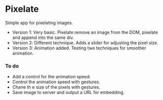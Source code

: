 # Pixelate

Simple app for pixelating images.

- Version 1: Very basic. Pixelate remove an image from the DOM, pixelate and append into the same div.
- Version 2: Different technique. Adds a slider for adjusting the pixel size.
- Version 3: Animation added. Testing two techniques for smoother animation.

### To do

- Add a control for the animation speed.
- Control the animation speed with gestures.
- Chane th e size of the pixels with gestures.
- Save image to server and output a URL for embedding.
